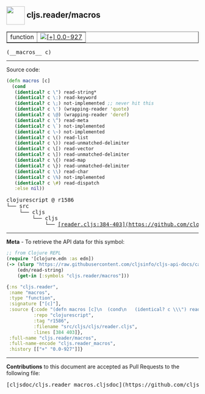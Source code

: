 ## <img width="48px" valign="middle" src="http://i.imgur.com/Hi20huC.png"> cljs.reader/macros

 <table border="1">
<tr>

<td>function</td>
<td><a href="https://github.com/cljsinfo/cljs-api-docs/tree/0.0-927"><img valign="middle" alt="[+] 0.0-927" src="https://img.shields.io/badge/+-0.0--927-lightgrey.svg"></a> </td>
</tr>
</table>

 <samp>
(__macros__ c)<br>
</samp>

---





Source code:

```clj
(defn macros [c]
  (cond
   (identical? c \") read-string*
   (identical? c \:) read-keyword
   (identical? c \;) not-implemented ;; never hit this
   (identical? c \') (wrapping-reader 'quote)
   (identical? c \@) (wrapping-reader 'deref)
   (identical? c \^) read-meta
   (identical? c \`) not-implemented
   (identical? c \~) not-implemented
   (identical? c \() read-list
   (identical? c \)) read-unmatched-delimiter
   (identical? c \[) read-vector
   (identical? c \]) read-unmatched-delimiter
   (identical? c \{) read-map
   (identical? c \}) read-unmatched-delimiter
   (identical? c \\) read-char
   (identical? c \%) not-implemented
   (identical? c \#) read-dispatch
   :else nil))
```

 <pre>
clojurescript @ r1586
└── src
    └── cljs
        └── cljs
            └── <ins>[reader.cljs:384-403](https://github.com/clojure/clojurescript/blob/r1586/src/cljs/cljs/reader.cljs#L384-L403)</ins>
</pre>


---

__Meta__ - To retrieve the API data for this symbol:

```clj
;; from Clojure REPL
(require '[clojure.edn :as edn])
(-> (slurp "https://raw.githubusercontent.com/cljsinfo/cljs-api-docs/catalog/cljs-api.edn")
    (edn/read-string)
    (get-in [:symbols "cljs.reader/macros"]))
```

```clj
{:ns "cljs.reader",
 :name "macros",
 :type "function",
 :signature ["[c]"],
 :source {:code "(defn macros [c]\n  (cond\n   (identical? c \\\") read-string*\n   (identical? c \\:) read-keyword\n   (identical? c \\;) not-implemented ;; never hit this\n   (identical? c \\') (wrapping-reader 'quote)\n   (identical? c \\@) (wrapping-reader 'deref)\n   (identical? c \\^) read-meta\n   (identical? c \\`) not-implemented\n   (identical? c \\~) not-implemented\n   (identical? c \\() read-list\n   (identical? c \\)) read-unmatched-delimiter\n   (identical? c \\[) read-vector\n   (identical? c \\]) read-unmatched-delimiter\n   (identical? c \\{) read-map\n   (identical? c \\}) read-unmatched-delimiter\n   (identical? c \\\\) read-char\n   (identical? c \\%) not-implemented\n   (identical? c \\#) read-dispatch\n   :else nil))",
          :repo "clojurescript",
          :tag "r1586",
          :filename "src/cljs/cljs/reader.cljs",
          :lines [384 403]},
 :full-name "cljs.reader/macros",
 :full-name-encode "cljs.reader_macros",
 :history [["+" "0.0-927"]]}

```

---

__Contributions__ to this document are accepted as Pull Requests to the following file:

 <pre>
[cljsdoc/cljs.reader_macros.cljsdoc](https://github.com/cljsinfo/cljs-api-docs/blob/master/cljsdoc/cljs.reader_macros.cljsdoc)
</pre>

